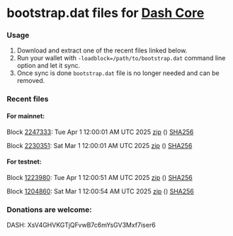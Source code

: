 # bootstrap.dat files for [Dash Core](https://github.com/dashpay/dash)

### Usage

1. Download and extract one of the recent files linked below.
1. Run your wallet with `-loadblock=/path/to/bootstrap.dat` command line option and let it sync.
1. Once sync is done `bootstrap.dat` file is no longer needed and can be removed.

### Recent files

#### For mainnet:

Block [2247333](https://insight.dash.org/insight/block/000000000000001a7aa174535a513fe3a988639b94b2d29d9119c7783bde8114): Tue Apr  1 12:00:01 AM UTC 2025 [zip](https://dash-bootstrap-2.ams3.digitaloceanspaces.com/mainnet/2025-04-01/bootstrap.dat.zip) () [SHA256](https://dash-bootstrap-2.ams3.digitaloceanspaces.com/mainnet/2025-04-01/sha256.txt)

Block [2230351](https://insight.dash.org/insight/block/00000000000000218af5cb255163039cdea2356b3c4b835461782dbf32f1ca48): Sat Mar  1 12:00:01 AM UTC 2025 [zip](https://dash-bootstrap-2.ams3.digitaloceanspaces.com/mainnet/2025-03-01/bootstrap.dat.zip) () [SHA256](https://dash-bootstrap-2.ams3.digitaloceanspaces.com/mainnet/2025-03-01/sha256.txt)


#### For testnet:

Block [1223980](https://insight.testnet.networks.dash.org/insight/block/000000dd67d4a6ca8669c92c8f2662aa750ec0d35e949021891151603fd3fea2): Tue Apr  1 12:00:51 AM UTC 2025 [zip](https://dash-bootstrap-2.ams3.digitaloceanspaces.com/testnet/2025-04-01/bootstrap.dat.zip) () [SHA256](https://dash-bootstrap-2.ams3.digitaloceanspaces.com/testnet/2025-04-01/sha256.txt)

Block [1204860](https://insight.testnet.networks.dash.org/insight/block/00000153a5bd9474973c20ae4169efbf0a054a2b73e5b5fa19872db344902a03): Sat Mar  1 12:00:54 AM UTC 2025 [zip](https://dash-bootstrap-2.ams3.digitaloceanspaces.com/testnet/2025-03-01/bootstrap.dat.zip) () [SHA256](https://dash-bootstrap-2.ams3.digitaloceanspaces.com/testnet/2025-03-01/sha256.txt)


### Donations are welcome:

DASH: XsV4GHVKGTjQFvwB7c6mYsGV3Mxf7iser6

